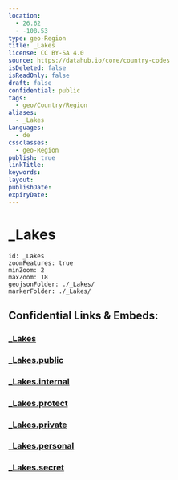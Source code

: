 ```yaml
---
location:
  - 26.62
  - -108.53
type: geo-Region
title: _Lakes
license: CC BY-SA 4.0
source: https://datahub.io/core/country-codes
isDeleted: false
isReadOnly: false
draft: false
confidential: public
tags:
  - geo/Country/Region
aliases:
  - _Lakes
Languages:
  - de
cssclasses:
  - geo-Region
publish: true
linkTitle:
keywords:
layout:
publishDate:
expiryDate:
---
```


# _Lakes

```leaflet
id: _Lakes
zoomFeatures: true 
minZoom: 2 
maxZoom: 18
geojsonFolder: ./_Lakes/
markerFolder: ./_Lakes/
```


## Confidential Links & Embeds: 

### [_Lakes](/_Standards/Earth/Continent/America~Central/Mexico/States~Mexico/Sinaloa/_Lakes.md) 

### [_Lakes.public](/_public/Earth/Continent/America~Central/Mexico/States~Mexico/Sinaloa/_Lakes.public.md) 

### [_Lakes.internal](/_internal/Earth/Continent/America~Central/Mexico/States~Mexico/Sinaloa/_Lakes.internal.md) 

### [_Lakes.protect](/_protect/Earth/Continent/America~Central/Mexico/States~Mexico/Sinaloa/_Lakes.protect.md) 

### [_Lakes.private](/_private/Earth/Continent/America~Central/Mexico/States~Mexico/Sinaloa/_Lakes.private.md) 

### [_Lakes.personal](/_personal/Earth/Continent/America~Central/Mexico/States~Mexico/Sinaloa/_Lakes.personal.md) 

### [_Lakes.secret](/_secret/Earth/Continent/America~Central/Mexico/States~Mexico/Sinaloa/_Lakes.secret.md)

